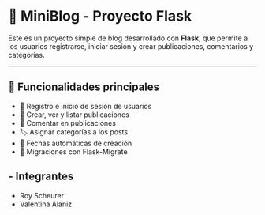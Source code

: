 # 📝 MiniBlog - Proyecto Flask

Este es un proyecto simple de blog desarrollado con **Flask**, que permite a los usuarios registrarse, iniciar sesión y crear publicaciones, comentarios y categorías.

---

## 🚀 Funcionalidades principales

- 🧑 Registro e inicio de sesión de usuarios
- 📝 Crear, ver y listar publicaciones
- 💬 Comentar en publicaciones
- 🏷️ Asignar categorías a los posts
- 📅 Fechas automáticas de creación
- 📂 Migraciones con Flask-Migrate

## - Integrantes
  * Roy Scheurer
  * Valentina Alaniz

